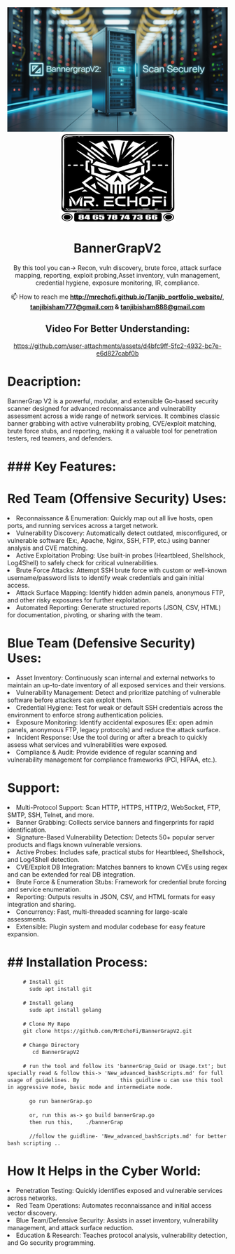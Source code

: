 <div align="center">
    <img src="https://github.com/MrEchoFi/BannerGrapV2/blob/master/BannerGrapV2_Security_Scanner_Tool_1d0e04fd-c100-4173-88b9-52a99f69fc2b.jpeg?raw=true" alt="gif" width="730" height="auto" />

</div>

<div align="center">
  <img src="https://github.com/MrEchoFi/MrEchoFi/raw/4274f537dec313ac7dde4403fe0fae24259beade/Mr.EchoFi-New-Logo-with-ASCII.jpg" alt="logo" width="265" height="auto" />
  <h1>BannerGrapV2</h1>
   
  <p>
    By this tool you can-> Recon, vuln discovery, brute force, attack surface mapping, reporting, exploit probing,Asset inventory, vuln management, credential hygiene, exposure monitoring, IR, compliance.
  </p>


  📫 How to reach me  **http://mrechofi.github.io/Tanjib_portfolio_website/**, **tanjibisham777@gmail.com & tanjibisham888@gmail.com**
## Video For Better Understanding:


https://github.com/user-attachments/assets/d4bfc9ff-5fc2-4932-bc7e-e6d827cabf0b


 </div>

# Deacription:
BannerGrap V2 is a powerful, modular, and extensible Go-based security scanner designed for advanced reconnaissance and vulnerability assessment across a wide range of network services.
It combines classic banner grabbing with active vulnerability probing, CVE/exploit matching, brute force stubs, and reporting, making it a valuable tool for penetration testers, red teamers, and defenders.

# ### Key Features:
# Red Team (Offensive Security) Uses:
<p>
 <li>Reconnaissance & Enumeration:
Quickly map out all live hosts, open ports, and running services across a target network. </li>
 
<li>Vulnerability Discovery:
Automatically detect outdated, misconfigured, or vulnerable software (Ex:, Apache, Nginx, SSH, FTP, etc.) using banner analysis and CVE matching. </li>

<li>Active Exploitation Probing:
Use built-in probes (Heartbleed, Shellshock, Log4Shell) to safely check for critical vulnerabilities.</li>

<li>Brute Force Attacks:
Attempt SSH brute force with custom or well-known username/password lists to identify weak credentials and gain initial access.</li>

<li>Attack Surface Mapping:
Identify hidden admin panels, anonymous FTP, and other risky exposures for further exploitation.</li>

<li>Automated Reporting:
Generate structured reports (JSON, CSV, HTML) for documentation, pivoting, or sharing with the team.</li>
</p>

# Blue Team (Defensive Security) Uses:
<p>
<li> Asset Inventory:
Continuously scan internal and external networks to maintain an up-to-date inventory of all exposed services and their versions.</li>
 
<li>Vulnerability Management:
Detect and prioritize patching of vulnerable software before attackers can exploit them.</li>

<li>Credential Hygiene:
Test for weak or default SSH credentials across the environment to enforce strong authentication policies.</li>

<li>Exposure Monitoring:
Identify accidental exposures (Ex: open admin panels, anonymous FTP, legacy protocols) and reduce the attack surface.</li>

<li>Incident Response:
Use the tool during or after a breach to quickly assess what services and vulnerabilities were exposed.</li>

<li>Compliance & Audit:
Provide evidence of regular scanning and vulnerability management for compliance frameworks (PCI, HIPAA, etc.).</li>
</p>

# Support:
<li>Multi-Protocol Support:
Scan HTTP, HTTPS, HTTP/2, WebSocket, FTP, SMTP, SSH, Telnet, and more.</li>

<li>Banner Grabbing:
Collects service banners and fingerprints for rapid identification.</li>

<li>Signature-Based Vulnerability Detection:
Detects 50+ popular server products and flags known vulnerable versions.</li>

<li>Active Probes:
Includes safe, practical stubs for Heartbleed, Shellshock, and Log4Shell detection.</li>

<li>CVE/Exploit DB Integration:
Matches banners to known CVEs using regex and can be extended for real DB integration.</li>

<li>Brute Force & Enumeration Stubs:
Framework for credential brute forcing and service enumeration.</li>

<li>Reporting:
Outputs results in JSON, CSV, and HTML formats for easy integration and sharing.</li>

<li>Concurrency:
Fast, multi-threaded scanning for large-scale assessments.</li>

<li>Extensible:
Plugin system and modular codebase for easy feature expansion.</li>

# ## Installation Process:
         # Install git
           sudo apt install git

         # Install golang
           sudo apt install golang

         # Clone My Repo
         git clone https://github.com/MrEchoFi/BannerGrapV2.git

         # Change Directory
            cd BannerGrapV2

         # run the tool and follow its 'bannerGrap_Guid or Usage.txt'; but specially read & follow this-> 'New_advanced_bashScripts.md' for full usage of guidelines. By             this guidline u can use this tool in aggressive mode, basic mode and intermediate mode.
           
           go run bannerGrap.go

           or, run this as-> go build bannerGrap.go
           then run this,    ./bannerGrap

           //follow the guidline- 'New_advanced_bashScripts.md' for better bash scripting .. 

# How It Helps in the Cyber World:

<li>Penetration Testing:
Quickly identifies exposed and vulnerable services across networks.</li>

<li>Red Team Operations:
Automates reconnaissance and initial access vector discovery.</li>

<li>Blue Team/Defensive Security:
Assists in asset inventory, vulnerability management, and attack surface reduction.</li>

<li>Education & Research:
Teaches protocol analysis, vulnerability detection, and Go security programming.</li>





